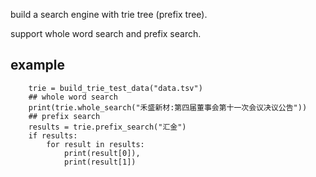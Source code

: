 build a search engine with trie tree (prefix tree).

support whole word search and prefix search.

## example
```
    trie = build_trie_test_data("data.tsv")
    ## whole word search
    print(trie.whole_search("禾盛新材:第四届董事会第十一次会议决议公告"))
    ## prefix search
    results = trie.prefix_search("汇金")
    if results:
        for result in results:
            print(result[0]),
            print(result[1])
```
